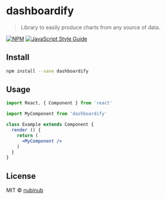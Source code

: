 # dashboardify

> Library to easily produce charts from any source of data.

[![NPM](https://img.shields.io/npm/v/dashboardify.svg)](https://www.npmjs.com/package/dashboardify) [![JavaScript Style Guide](https://img.shields.io/badge/code_style-standard-brightgreen.svg)](https://standardjs.com)

## Install

```bash
npm install --save dashboardify
```

## Usage

```jsx
import React, { Component } from 'react'

import MyComponent from 'dashboardify'

class Example extends Component {
  render () {
    return (
      <MyComponent />
    )
  }
}
```

## License

MIT © [nubinub](https://github.com/nubinub)
